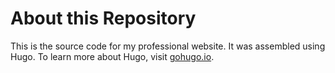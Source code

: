 # About this Repository

This is the source code for my professional website. It was assembled using Hugo. To learn more about Hugo, visit [gohugo.io](http://gohugo.io).
